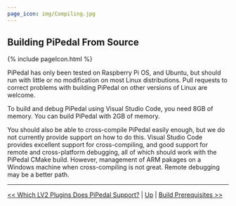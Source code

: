 ```yaml
---
page_icon: img/Compiling.jpg
---
```

## Building PiPedal From Source

{% include pageIcon.html %}

PiPedal has only been tested on Raspberry Pi OS, and Ubuntu, but should run with little or no modification on most Linux distributions. Pull requests to correct problems with building PiPedal on other versions of Linux are welcome. 

To build and debug PiPedal using Visual Studio Code, you need 8GB of memory. You can build PiPedal with 2GB of memory.

You should also be able to cross-compile PiPedal easily enough, but we do not currently provide support on how to do this. Visual Studio Code provides excellent support for cross-compiling, and good support for remote and cross-platform debugging, all of which should work with the PiPedal CMake build. However, management of ARM pakages on a Windows machine when cross-compiling is not great. Remote debugging may be a better path.

--------
[<< Which LV2 Plugins Does PiPedal Support?](WhichLv2PluginsAreSupported.md) | [Up](Documentation.md) | [Build Prerequisites >>](BuildPrerequisites.md)
